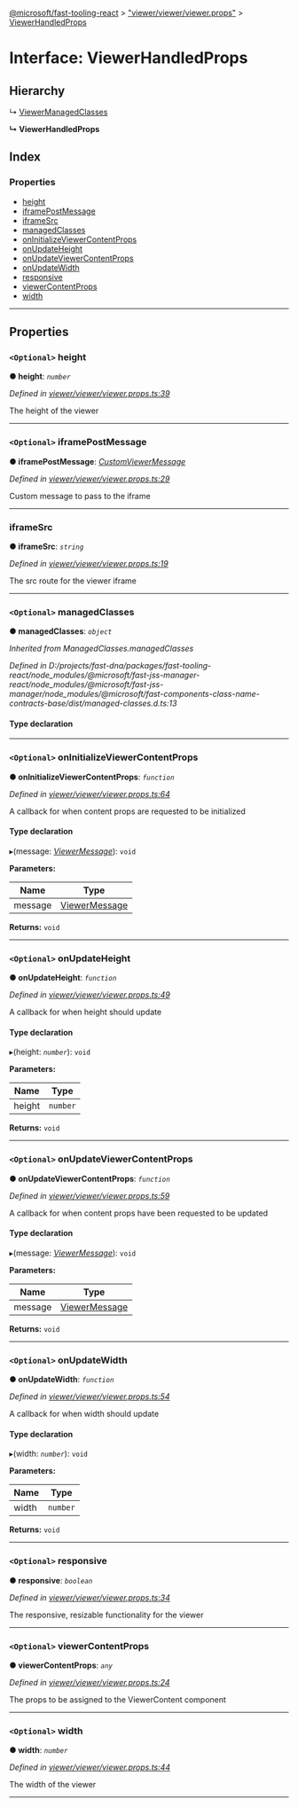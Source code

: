 [@microsoft/fast-tooling-react](../README.md) > ["viewer/viewer/viewer.props"](../modules/_viewer_viewer_viewer_props_.md) > [ViewerHandledProps](../interfaces/_viewer_viewer_viewer_props_.viewerhandledprops.md)

# Interface: ViewerHandledProps

## Hierarchy

↳  [ViewerManagedClasses](_viewer_viewer_viewer_props_.viewermanagedclasses.md)

**↳ ViewerHandledProps**

## Index

### Properties

* [height](_viewer_viewer_viewer_props_.viewerhandledprops.md#height)
* [iframePostMessage](_viewer_viewer_viewer_props_.viewerhandledprops.md#iframepostmessage)
* [iframeSrc](_viewer_viewer_viewer_props_.viewerhandledprops.md#iframesrc)
* [managedClasses](_viewer_viewer_viewer_props_.viewerhandledprops.md#managedclasses)
* [onInitializeViewerContentProps](_viewer_viewer_viewer_props_.viewerhandledprops.md#oninitializeviewercontentprops)
* [onUpdateHeight](_viewer_viewer_viewer_props_.viewerhandledprops.md#onupdateheight)
* [onUpdateViewerContentProps](_viewer_viewer_viewer_props_.viewerhandledprops.md#onupdateviewercontentprops)
* [onUpdateWidth](_viewer_viewer_viewer_props_.viewerhandledprops.md#onupdatewidth)
* [responsive](_viewer_viewer_viewer_props_.viewerhandledprops.md#responsive)
* [viewerContentProps](_viewer_viewer_viewer_props_.viewerhandledprops.md#viewercontentprops)
* [width](_viewer_viewer_viewer_props_.viewerhandledprops.md#width)

---

## Properties

<a id="height"></a>

### `<Optional>` height

**● height**: *`number`*

*Defined in [viewer/viewer/viewer.props.ts:39](https://github.com/Microsoft/fast-dna/blob/164dd3ca/packages/fast-tooling-react/src/viewer/viewer/viewer.props.ts#L39)*

The height of the viewer

___
<a id="iframepostmessage"></a>

### `<Optional>` iframePostMessage

**● iframePostMessage**: *[CustomViewerMessage](../modules/_viewer_utilities_message_system_.md#customviewermessage)*

*Defined in [viewer/viewer/viewer.props.ts:29](https://github.com/Microsoft/fast-dna/blob/164dd3ca/packages/fast-tooling-react/src/viewer/viewer/viewer.props.ts#L29)*

Custom message to pass to the iframe

___
<a id="iframesrc"></a>

###  iframeSrc

**● iframeSrc**: *`string`*

*Defined in [viewer/viewer/viewer.props.ts:19](https://github.com/Microsoft/fast-dna/blob/164dd3ca/packages/fast-tooling-react/src/viewer/viewer/viewer.props.ts#L19)*

The src route for the viewer iframe

___
<a id="managedclasses"></a>

### `<Optional>` managedClasses

**● managedClasses**: *`object`*

*Inherited from ManagedClasses.managedClasses*

*Defined in D:/projects/fast-dna/packages/fast-tooling-react/node_modules/@microsoft/fast-jss-manager-react/node_modules/@microsoft/fast-jss-manager/node_modules/@microsoft/fast-components-class-name-contracts-base/dist/managed-classes.d.ts:13*

#### Type declaration

___
<a id="oninitializeviewercontentprops"></a>

### `<Optional>` onInitializeViewerContentProps

**● onInitializeViewerContentProps**: *`function`*

*Defined in [viewer/viewer/viewer.props.ts:64](https://github.com/Microsoft/fast-dna/blob/164dd3ca/packages/fast-tooling-react/src/viewer/viewer/viewer.props.ts#L64)*

A callback for when content props are requested to be initialized

#### Type declaration
▸(message: *[ViewerMessage](../modules/_viewer_utilities_message_system_.md#viewermessage)*): `void`

**Parameters:**

| Name | Type |
| ------ | ------ |
| message | [ViewerMessage](../modules/_viewer_utilities_message_system_.md#viewermessage) |

**Returns:** `void`

___
<a id="onupdateheight"></a>

### `<Optional>` onUpdateHeight

**● onUpdateHeight**: *`function`*

*Defined in [viewer/viewer/viewer.props.ts:49](https://github.com/Microsoft/fast-dna/blob/164dd3ca/packages/fast-tooling-react/src/viewer/viewer/viewer.props.ts#L49)*

A callback for when height should update

#### Type declaration
▸(height: *`number`*): `void`

**Parameters:**

| Name | Type |
| ------ | ------ |
| height | `number` |

**Returns:** `void`

___
<a id="onupdateviewercontentprops"></a>

### `<Optional>` onUpdateViewerContentProps

**● onUpdateViewerContentProps**: *`function`*

*Defined in [viewer/viewer/viewer.props.ts:59](https://github.com/Microsoft/fast-dna/blob/164dd3ca/packages/fast-tooling-react/src/viewer/viewer/viewer.props.ts#L59)*

A callback for when content props have been requested to be updated

#### Type declaration
▸(message: *[ViewerMessage](../modules/_viewer_utilities_message_system_.md#viewermessage)*): `void`

**Parameters:**

| Name | Type |
| ------ | ------ |
| message | [ViewerMessage](../modules/_viewer_utilities_message_system_.md#viewermessage) |

**Returns:** `void`

___
<a id="onupdatewidth"></a>

### `<Optional>` onUpdateWidth

**● onUpdateWidth**: *`function`*

*Defined in [viewer/viewer/viewer.props.ts:54](https://github.com/Microsoft/fast-dna/blob/164dd3ca/packages/fast-tooling-react/src/viewer/viewer/viewer.props.ts#L54)*

A callback for when width should update

#### Type declaration
▸(width: *`number`*): `void`

**Parameters:**

| Name | Type |
| ------ | ------ |
| width | `number` |

**Returns:** `void`

___
<a id="responsive"></a>

### `<Optional>` responsive

**● responsive**: *`boolean`*

*Defined in [viewer/viewer/viewer.props.ts:34](https://github.com/Microsoft/fast-dna/blob/164dd3ca/packages/fast-tooling-react/src/viewer/viewer/viewer.props.ts#L34)*

The responsive, resizable functionality for the viewer

___
<a id="viewercontentprops"></a>

### `<Optional>` viewerContentProps

**● viewerContentProps**: *`any`*

*Defined in [viewer/viewer/viewer.props.ts:24](https://github.com/Microsoft/fast-dna/blob/164dd3ca/packages/fast-tooling-react/src/viewer/viewer/viewer.props.ts#L24)*

The props to be assigned to the ViewerContent component

___
<a id="width"></a>

### `<Optional>` width

**● width**: *`number`*

*Defined in [viewer/viewer/viewer.props.ts:44](https://github.com/Microsoft/fast-dna/blob/164dd3ca/packages/fast-tooling-react/src/viewer/viewer/viewer.props.ts#L44)*

The width of the viewer

___

